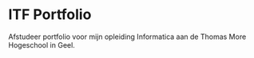 # ITF Portfolio 
Afstudeer portfolio voor mijn opleiding Informatica aan de Thomas More Hogeschool in Geel.
